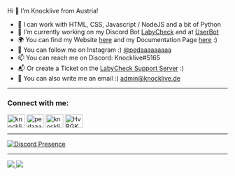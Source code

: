 Hi 👋 I’m Knocklive from Austria!
- 🌴 I can work with HTML, CSS, Javascript / NodeJS and a bit of Python
- 🤖 I'm currently working on my Discord Bot [LabyCheck](https://labycheck.de) and at [UserBot](https://github.com/userstudios)
- 🌍 You can find my Website [here](https://knocklive.de) and my Documentation Page [here](https://labycheck.de) :)
- 💙 You can follow me on Instagram :) [@pedaaaaaaaaa](https://instagram.com/pedaaaaaaaaa)
- 📫 You can reach me on Discord: Knocklive#5165
- 📬 Or create a Ticket on the [LabyCheck Support Server](https://dc.labycheck.de) :)
- 🎈 You can also write me an email :) admin@knocklive.de
---
<h3 align="left">Connect with me:</h3>
<p align="left">
<a href="https://twitter.com/knockliveyt" target="blank"><img align="center" src="https://raw.githubusercontent.com/rahuldkjain/github-profile-readme-generator/master/src/images/icons/Social/twitter.svg" alt="knockliveyt" height="30" width="40" /></a>
<a href="https://instagram.com/pedaaaaaaaaa" target="blank"><img align="center" src="https://raw.githubusercontent.com/rahuldkjain/github-profile-readme-generator/master/src/images/icons/Social/instagram.svg" alt="pedaaaaaaaaa" height="30" width="40" /></a>
<a href="https://www.youtube.com/c/knocklive" target="blank"><img align="center" src="https://raw.githubusercontent.com/rahuldkjain/github-profile-readme-generator/master/src/images/icons/Social/youtube.svg" alt="knocklive" height="30" width="40" /></a>
<a href="https://discord.gg/HvRGKz5ztg" target="blank"><img align="center" src="https://raw.githubusercontent.com/rahuldkjain/github-profile-readme-generator/master/src/images/icons/Social/discord.svg" alt="HvRGKz5ztg" height="30" width="40" /></a>
</p>

---

[![Discord Presence](https://lanyard.cnrad.dev/api/434034121652699145)](https://discord.com/users/434034121652699145)

---

<a href="https://knocklive.de">
<img src="https://github-readme-stats.vercel.app/api?username=knocklive&show_icons=true&theme=dark" />
<img src="https://github-readme-stats.vercel.app/api/top-langs/?username=knocklive&layout=compact&theme=dark" />
  </a>

